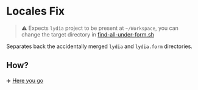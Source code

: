 # Locales Fix

> ⚠️ Expects `lydia` project to be present at `~/Workspace`, you can change the target directory in [find-all-under-form.sh](https://github.com/furkanhr/locales-fix/blob/master/find-all-under-form.sh)

Separates back the accidentally merged `lydia` and `lydia.form` directories.

## How?
✈️ [Here you go](https://miro.com/app/board/uXjVOgu--8Y=/)
